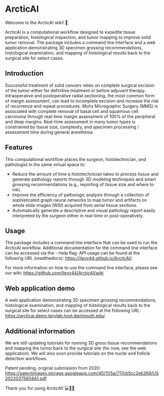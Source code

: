 # ArcticAI

Welcome to the ArcticAI wiki! 🎉

ArcticAI is a computational workflow designed to expedite tissue preparation, histological inspection, and tumor mapping to improve solid tumor removal. The package includes a command line interface and a web application demonstrating 3D specimen grossing recommendations, histological examination, and mapping of histological results back to the surgical site for select cases.

## Introduction

Successful treatment of solid cancers relies on complete surgical excision of the tumor either for definitive treatment or before adjuvant therapy. Intraoperative and postoperative radial sectioning, the most common form of margin assessment, can lead to incomplete excision and increase the risk of recurrence and repeat procedures. Mohs Micrographic Surgery (MMS) is associated with complete removal of basal cell and squamous cell carcinoma through real-time margin assessment of 100% of the peripheral and deep margins. Real-time assessment in many tumor types is constrained by tissue size, complexity, and specimen processing / assessment time during general anesthesia.

## Features

This computational workflow places the surgeon, histotechnician, and pathologist in the same virtual space to:

- Reduce the amount of time a histotechnician takes to process tissue and generate pathology reports through 3D modeling techniques and smart grossing recommendations (e.g., reporting of tissue size and where to ink).
- Improve the efficiency of pathologic analysis through a collection of sophisticated graph neural networks to map tumor and artifacts on whole slide images (WSI) acquired from serial tissue sections.
- Automatically generate a descriptive and visual pathology report easily interpreted by the surgeon either in real-time or post-operatively.

## Usage

The package includes a command line interface that can be used to run the ArcticAI workflow. Additional documentation for the command line interface can be accessed via the --help flag. API usage can be found at the following URL (readthedocs): https://jlevy44.github.io/ArcticAI/

For more information on how to use the command line interface, please see our wiki: https://github.com/jlevy44/ArcticAI/wiki   

## Web application demo

A web application demonstrating 3D specimen grossing recommendations, histological examination, and mapping of histological results back to the surgical site for select cases can be accessed at the following URL: https://arcticai.demo.levylab.host.dartmouth.edu/.

## Additional information

We are still updating tutorials for running 3D gross tissue recommendations and mapping the tumor back to the surgical site (for now, see the web application). We will also soon provide tutorials on the nuclei and follicle detection workflows.

Patent pending, original submission from 2020: https://patentimages.storage.googleapis.com/45/11/5a/717cb5cc2eb269/US20220375604A1.pdf

Thank you for using ArcticAI! 💻🔬🧬